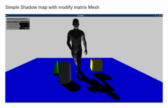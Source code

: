 Simple Shadow map with modify matrix Mesh

![alt tag](https://github.com/kashimAstro/ofxFakeShadowMap/blob/master/img.png)
